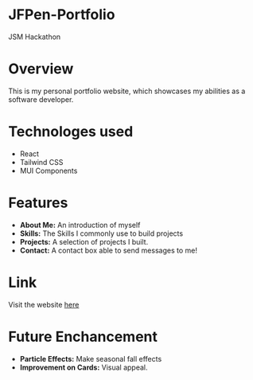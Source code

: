 # JFPen-Portfolio
JSM Hackathon

# Overview

This is my personal portfolio website, which showcases my abilities as a software developer. 

# Technologes used

- React
- Tailwind CSS
- MUI Components 

# Features

- **About Me:** An introduction of myself
- **Skills:** The Skills I commonly use to build projects
- **Projects:** A selection of projects I built.
- **Contact:** A contact box able to send messages to me!

# Link

Visit the website [here](https://jamesfloyd-pen.github.io/JFPen-Portfolio/)

# Future Enchancement
- **Particle Effects:** Make seasonal fall effects
- **Improvement on Cards:** Visual appeal.  
